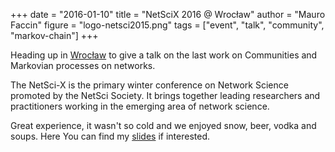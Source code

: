 +++
date = "2016-01-10"
title = "NetSciX 2016 @ Wrocław"
author = "Mauro Faccin"
figure = "logo-netsci2015.png"
tags = ["event", "talk", "community", "markov-chain"]
+++

Heading up in [Wrocław](http://netsci-x.net)
 to give a talk on the last work on Communities and
Markovian processes on networks.

The NetSci-X is the primary winter conference on Network Science promoted by the NetSci Society. It brings together leading researchers and practitioners working in the emerging area of network science.

Great experience, it wasn't so cold and we enjoyed snow, beer, vodka and soups.
Here You can find my [slides](/files/talk-netscix-2016.pdf) if
interested.
